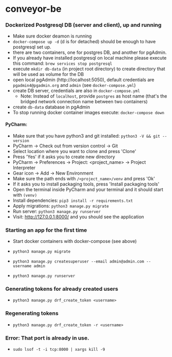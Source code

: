 # conveyor-be

### Dockerized Postgresql DB (server and client), up and running

- Make sure docker deamon is running
- `docker-compose up -d` (d is for detached) should be enough to have postgresql set up. 
- there are two containers, one for postgres DB, and another for pgAdmin.
- If you already have installed postgresql on local machine please
 execute this command: `brew services stop postgresql` 
- execute `mkdir db-data` (in project root directory) to create directory that will be 
used as volume for the DB
- open local pgAdmin (http://localhost:5050), default credentials 
are `pgadmin4@pgadmin.org` and `admin` (see `docker-compose.yml`)
- create DB server, credentials are also in `docker-compose.yml`
    - Note: Instead of `localhost`, provide `postgres` as host name 
    (that's the bridged network connection name between two containers)
- create `db-data` database in pgAdmin
- To stop running docker container images execute: `docker-compose down`
 
 
#### PyCharm:
- Make sure that you have python3 and git installed: `python3 -V && git --version`
- PyCharm -> Check out from version control -> Git
- Select location where you want to clone and press 'Clone'
- Press 'Yes' if it asks you to create new directory
- PyCharm -> Preferences -> Project: <project_name> -> Project Interpreter
- Gear icon -> Add -> New Environment
- Make sure the path ends with `/<project_name>/venv` and press 'Ok'
- If it asks you to install packaging tools, press 'Install packaging tools'
- Open the terminal inside PyCharm and your terminal and it should start with `(venv)`
- Install dependencies: `pip3 install -r requirements.txt`
- Apply migrations: `python3 manage.py migrate`
- Run server: `python3 manage.py runserver`
- Visit: http://127.0.0.1:8000/ and you should see the application

### Starting an app for the first time

- Start docker containers with docker-compose (see above)

- `python3 manage.py migrate`
- `python3 manage.py createsuperuser --email admin@admin.com --username admin`
- `python3 manage.py runserver`


### Generating tokens for already created users
- `python3 manage.py drf_create_token <username>`


### Regenerating tokens
- `python3 manage.py drf_create_token -r <username>`


### Error: That port is already in use.
- `sudo lsof -t -i tcp:8000 | xargs kill -9`